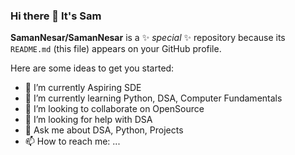 ### Hi there 👋 It's  Sam


**SamanNesar/SamanNesar** is a ✨ _special_ ✨ repository because its `README.md` (this file) appears on your GitHub profile.

Here are some ideas to get you started:

- 🔭 I’m currently Aspiring SDE
- 🌱 I’m currently learning Python, DSA, Computer Fundamentals
- 👯 I’m looking to collaborate on OpenSource
- 🤔 I’m looking for help with DSA
- 💬 Ask me about DSA, Python, Projects
- 📫 How to reach me: ...

